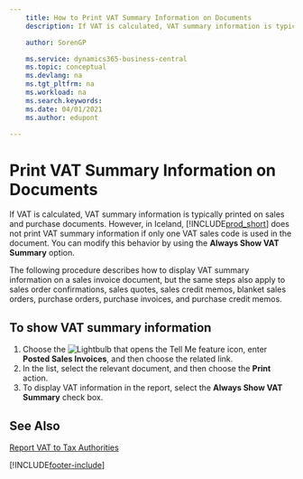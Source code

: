 ```yaml
---
    title: How to Print VAT Summary Information on Documents
    description: If VAT is calculated, VAT summary information is typically printed on sales and purchase documents.

    author: SorenGP

    ms.service: dynamics365-business-central
    ms.topic: conceptual
    ms.devlang: na
    ms.tgt_pltfrm: na
    ms.workload: na
    ms.search.keywords:
    ms.date: 04/01/2021
    ms.author: edupont

---
```

# Print VAT Summary Information on Documents
If VAT is calculated, VAT summary information is typically printed on sales and purchase documents. However, in Iceland, [!INCLUDE[prod_short](../../includes/prod_short.md)] does not print VAT summary information if only one VAT sales code is used in the document. You can modify this behavior by using the **Always Show VAT Summary** option.  

The following procedure describes how to display VAT summary information on a sales invoice document, but the same steps also apply to sales order confirmations, sales quotes, sales credit memos, blanket sales orders, purchase orders, purchase invoices, and purchase credit memos.  

## To show VAT summary information  

1.  Choose the ![Lightbulb that opens the Tell Me feature](../../media/ui-search/search_small.png "Tell me what you want to do") icon, enter **Posted Sales Invoices**, and then choose the related link.  
2.  In the list, select the relevant document, and then choose the **Print** action.  
3.  To display VAT information in the report, select the **Always Show VAT Summary** check box.  

## See Also  
[Report VAT to Tax Authorities](../../finance-how-report-vat.md)


[!INCLUDE[footer-include](../../includes/footer-banner.md)]